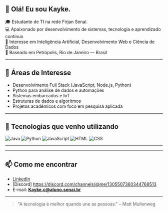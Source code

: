 ## 👋 Olá! Eu sou Kayke.

🎓 Estudante de TI na rede Firjan Senai.  
💻 Apaixonado por desenvolvimento de sistemas, tecnologia e aprendizado contínuo  
🔬 Interesse em Inteligência Artificial, Desenvolvimento Web e Ciência de Dados  
📍 Baseado em Petrópolis, Rio de Janeiro — Brasil

---

## 🧠 Áreas de Interesse

- Desenvolvimento Full Stack (JavaScript, Node.js, Python)
- Python para análise de dados e automações
- Sistemas embarcados e IoT
- Estruturas de dados e algoritmos
- Projetos acadêmicos com foco em pesquisa aplicada

---

## 🔧 Tecnologias que venho utilizando

![Java](https://img.shields.io/badge/Java-ED8B00?style=for-the-badge&logo=java&logoColor=white)
![Python](https://img.shields.io/badge/Python-3776AB?style=for-the-badge&logo=python&logoColor=white)
![JavaScript](https://img.shields.io/badge/JavaScript-F7DF1E?style=for-the-badge&logo=javascript&logoColor=black)
![HTML](https://img.shields.io/badge/HTML5-E34F26?style=for-the-badge&logo=html5&logoColor=white)
![CSS](https://img.shields.io/badge/CSS3-1572B6?style=for-the-badge&logo=css3&logoColor=white)

---

---

## 📫 Como me encontrar

- [LinkedIn](https://linkedin.com/in/seunome)
- [Discord] https://discord.com/channels/@me/1305507360344768513
- E-mail: **Kayke.c@aluno.senai.br**

---

> "A tecnologia é melhor quando une as pessoas." – Matt Mullenweg

